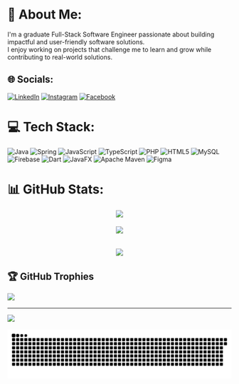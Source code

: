 # 💫 About Me:
I'm a graduate Full-Stack Software Engineer passionate about building impactful and user-friendly software solutions.  <br>I enjoy working on projects that challenge me to learn and grow while contributing to real-world solutions.  


## 🌐 Socials:
[![LinkedIn](https://img.shields.io/badge/LinkedIn-%230077B5.svg?logo=linkedin&logoColor=white)](https://linkedin.com/in/manula-pasan) [![Instagram](https://img.shields.io/badge/Instagram-%23E4405F.svg?logo=Instagram&logoColor=white)](https://instagram.com/m_an_ul_a) [![Facebook](https://img.shields.io/badge/Facebook-%231877F2.svg?logo=Facebook&logoColor=white)](https://facebook.com/manula.pasan.14)
# 💻 Tech Stack:
![Java](https://img.shields.io/badge/java-%23ED8B00.svg?style=for-the-badge&logo=openjdk&logoColor=white) 
![Spring](https://img.shields.io/badge/spring-%236DB33F.svg?style=for-the-badge&logo=spring&logoColor=white) 
![JavaScript](https://img.shields.io/badge/javascript-%23323330.svg?style=for-the-badge&logo=javascript&logoColor=%23F7DF1E) 
![TypeScript](https://img.shields.io/badge/typescript-%23007ACC.svg?style=for-the-badge&logo=typescript&logoColor=white) 
![PHP](https://img.shields.io/badge/php-%23777BB4.svg?style=for-the-badge&logo=php&logoColor=white) 
![HTML5](https://img.shields.io/badge/html5-%23E34F26.svg?style=for-the-badge&logo=html5&logoColor=white) 
![MySQL](https://img.shields.io/badge/mysql-4479A1.svg?style=for-the-badge&logo=mysql&logoColor=white) 
![Firebase](https://img.shields.io/badge/firebase-a08021?style=for-the-badge&logo=firebase&logoColor=ffcd34) 
![Dart](https://img.shields.io/badge/dart-%230175C2.svg?style=for-the-badge&logo=dart&logoColor=white) 
![JavaFX](https://img.shields.io/badge/javafx-%23FF0000.svg?style=for-the-badge&logo=javafx&logoColor=white) 
![Apache Maven](https://img.shields.io/badge/Apache%20Maven-C71A36?style=for-the-badge&logo=Apache%20Maven&logoColor=white) 
![Figma](https://img.shields.io/badge/figma-%23F24E1E.svg?style=for-the-badge&logo=figma&logoColor=white)

# 📊 GitHub Stats:
<div align="center">
  


![](https://github-readme-stats.vercel.app/api?username=Manula413&theme=dark&hide_border=false&include_all_commits=true&count_private=true)<br/><br/>
![](https://github-readme-streak-stats.herokuapp.com/?user=Manula413&theme=dark&hide_border=false)<br/><br/>

![](https://github-readme-stats.vercel.app/api/top-langs/?username=Manula413&theme=dark&hide_border=false&include_all_commits=true&count_private=true&layout=compact)

</div>



## 🏆 GitHub Trophies
![](https://github-profile-trophy.vercel.app/?username=Manula413&theme=radical&no-frame=false&no-bg=true&margin-w=4)

---
[![](https://visitcount.itsvg.in/api?id=Manula413&icon=0&color=0)](https://visitcount.itsvg.in)




<picture>
  <source media="(prefers-color-scheme: dark)" srcset="https://raw.githubusercontent.com/manula413/manula413/output/github-snake-dark.svg" />
  <source media="(prefers-color-scheme: light)" srcset="https://raw.githubusercontent.com/manula413/manula413/output/github-snake.svg" />
  <img alt="github-snake" src="https://raw.githubusercontent.com/manula413/manula413/output/github-snake.svg" />
</picture>

